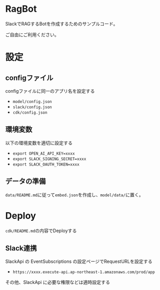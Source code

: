 # RagBot

SlackでRAGするBotを作成するためのサンプルコード。

ご自由にご利用ください。

# 設定

## configファイル

configファイルに同一のアプリ名を設定する

- `model/config.json`
- `slack/config.json`
- `cdk/config.json`

## 環境変数

以下の環境変数を適切に設定する

- `export OPEN_AI_API_KEY=xxxx`
- `export SLACK_SIGNING_SECRET=xxxx`
- `export SLACK_OAUTH_TOKEN=xxxx`

## データの準備

`data/README.md`に従って`embed.json`を作成し、`model/data/`に置く。

# Deploy

`cdk/README.md`の内容でDeployする

## Slack連携

SlackApi の EventSubscriptions の設定ページでRequestURLを設定する

- `https://xxxx.execute-api.ap-northeast-1.amazonaws.com/prod/app`

その他、SlackApi に必要な権限などは適時設定する
